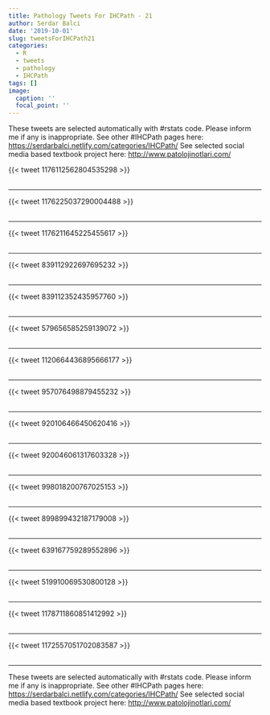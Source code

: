 ```yaml
---
title: Pathology Tweets For IHCPath - 21
author: Serdar Balci
date: '2019-10-01'
slug: tweetsForIHCPath21
categories:
  - R
  - tweets
  - pathology
  - IHCPath
tags: []
image:
  caption: ''
  focal_point: ''
---
```



These tweets are selected automatically with #rstats code. Please inform me if any is inappropriate.
See other #IHCPath pages here: https://serdarbalci.netlify.com/categories/IHCPath/ 
See selected social media based textbook project here: http://www.patolojinotlari.com/

{{< tweet 1176112562804535298 >}}
<br>
<br>
<hr>
{{< tweet 1176225037290004488 >}}
<br>
<br>
<hr>
{{< tweet 1176211645225455617 >}}
<br>
<br>
<hr>
{{< tweet 839112922697695232 >}}
<br>
<br>
<hr>
{{< tweet 839112352435957760 >}}
<br>
<br>
<hr>
{{< tweet 579656585259139072 >}}
<br>
<br>
<hr>
{{< tweet 1120664436895666177 >}}
<br>
<br>
<hr>
{{< tweet 957076498879455232 >}}
<br>
<br>
<hr>
{{< tweet 920106466450620416 >}}
<br>
<br>
<hr>
{{< tweet 920046061317603328 >}}
<br>
<br>
<hr>
{{< tweet 998018200767025153 >}}
<br>
<br>
<hr>
{{< tweet 899899432187179008 >}}
<br>
<br>
<hr>
{{< tweet 639167759289552896 >}}
<br>
<br>
<hr>
{{< tweet 519910069530800128 >}}
<br>
<br>
<hr>
{{< tweet 1178711860851412992 >}}
<br>
<br>
<hr>
{{< tweet 1172557051702083587 >}}
<br>
<br>
<hr>


These tweets are selected automatically with #rstats code. Please inform me if any is inappropriate.
See other #IHCPath pages here: https://serdarbalci.netlify.com/categories/IHCPath/ 
See selected social media based textbook project here: http://www.patolojinotlari.com/
